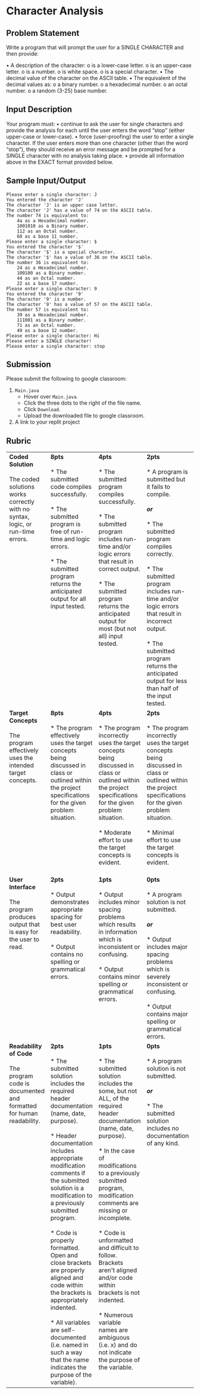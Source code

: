 # Character Analysis

## Problem Statement

Write a program that will prompt the user for a SINGLE CHARACTER and then provide:

• A description of the character:
   o is a lower-case letter.
   o is an upper-case letter.
   o is a number.
   o is white space.
   o is a special character.
• The decimal value of the character on the ASCII table.
• The equivalent of the decimal values as:
   o a binary number.
   o a hexadecimal number.
   o an octal number.
   o a random (3-25) base number.

## Input Description

Your program must:
• continue to ask the user for single characters and provide the analysis for each until the
user enters the word “stop” (either upper-case or lower-case).
• force (user-proofing) the user to enter a single character. If the user enters more than
one character (other than the word “stop”), they should receive an error message and
be prompted for a SINGLE character with no analysis taking place.
• provide all information above in the EXACT format provided below.

## Sample Input/Output

```
Please enter a single character: J
You entered the character 'J'
The character 'J' is an upper case letter.
The character 'J' has a value of 74 on the ASCII table.
The number 74 is equivalent to:
    4a as a Hexadecimal number.
    1001010 as a Binary number.
    112 as an Octal number.
    68 as a base 11 number.
Please enter a single character: $
You entered the character '$'
The character '$' is a special character.
The character '$' has a value of 36 on the ASCII table.
The number 36 is equivalent to:
    24 as a Hexadecimal number.
    100100 as a Binary number.
    44 as an Octal number.
    22 as a base 17 number.
Please enter a single character: 9
You entered the character '9'
The character '9' is a number.
The character '9' has a value of 57 on the ASCII table.
The number 57 is equivalent to:
    39 as a Hexadecimal number.
    111001 as a Binary number.
    71 as an Octal number.
    49 as a base 12 number.
Please enter a single character: Hi
Please enter a SINGLE character!
Please enter a single character: stop
```

## Submission

Please submit the following to google classroom:

1. `Main.java`
    * Hover over `Main.java`.
    * Click the three dots to the right of the file name.
    * Click `Download`.
    * Upload the downloaded file to google classroom.
2. A link to your replit project

## Rubric

<table>
<tbody>
  <tr>
    <td valign="top"><b>Coded Solution</b><br><br>The coded solutions works correctly with no syntax, logic, or run-time errors.</td>
    <td valign="top"><b>8pts</b><br><br>* The submitted code compiles successfully. <br><br>* The submitted program is free of run-time and logic errors. <br><br>* The submitted program returns the anticipated output for all input tested.
</td>
    <td valign="top"><b>4pts</b><br><br>* The submitted program compiles successfully. <br><br>* The submitted program includes run-time and/or logic errors that result in correct output. <br><br>* The submitted program returns the anticipated output for most (but not all) input tested.
</td>
    <td valign="top"><b>2pts</b><br><br>* A program is submitted but it fails to compile. <br><br><b><em>or</em></b> <br><br>* The submitted program compiles correctly. <br><br>* The submitted program includes run-time and/or logic errors that result in incorrect output. <br><br>* The submitted program returns the anticipated output for less than half of the input tested.
</td>
    <td valign="top"><b>0pts</b><br><br>* A program solution is not submitted.
</td>
  </tr>
  <tr>
    <td valign="top"><b>Target Concepts</b><br><br>The program effectively uses the intended target concepts.</td>
    <td valign="top"><b>8pts</b><br><br>* The program effectively uses the target concepts being discussed in class or outlined within the project specifications for the given problem situation.
</td>
    <td valign="top"><b>4pts</b><br><br>* The program incorrectly uses the target concepts being discussed in class or outlined within the project specifications for the given problem situation. <br><br>* Moderate effort to use the target concepts is evident.
</td>
    <td valign="top"><b>2pts</b><br><br>* The program incorrectly uses the target concepts being discussed in class or outlined within the project specifications for the given problem situation. <br><br>* Minimal effort to use the target concepts is evident.
</td>
    <td valign="top"><b>0pts</b><br><br>* A program solution is not submitted. <br><br><b><em>or</em></b><br><br> * No attempt was made to use the target concepts being discussed in class or outlined within the project specifications for the given problem situation.
</td>
  </tr>
  <tr>
    <td valign="top"><b>User Interface</b><br><br>The program produces output that is easy for the user to read.</td>
    <td valign="top"><b>2pts</b><br><br>* Output demonstrates appropriate spacing for best user readability. <br><br>* Output contains no spelling or grammatical errors.
</td>
    <td valign="top"><b>1pts</b><br><br>* Output includes minor spacing problems which results in information which is inconsistent or confusing. <br><br>* Output contains minor spelling or grammatical errors.
</td>
    <td valign="top"><b>0pts</b><br><br>* A program solution is not submitted. <br><br><b><em>or</em></b> <br><br>* Output includes major spacing problems which is severely inconsistent or confusing. <br><br>* Output contains major spelling or grammatical errors.
</td>
  </tr>
  <tr>
    <td valign="top"><b>Readability of Code</b><br><br>The program code is documented and formatted for human readability.</td>
    <td valign="top"><b>2pts</b><br><br>* The submitted solution includes the required header documentation (name, date, purpose). <br><br>* Header documentation includes appropriate modification comments if the submitted solution is a modification to a previously submitted program. <br><br>* Code is properly formatted. Open and close brackets are properly aligned and code within the brackets is appropriately indented. <br><br>* All variables are self-documented (i.e. named in such a way that the name indicates the purpose of the variable).
</td>
    <td valign="top"><b>1pts</b><br><br>* The submitted solution includes the some, but not ALL, of the required header documentation (name, date, purpose). <br><br>* In the case of modifications to a previously submitted program, modification comments are missing or incomplete. <br><br>* Code is unformatted and difficult to follow. Brackets aren't aligned and/or code within brackets is not indented. <br><br>* Numerous variable names are ambiguous (i.e. x) and do not indicate the purpose of the variable.
</td>
    <td valign="top"><b>0pts</b><br><br>* A program solution is not submitted. <br><br><b><em>or</em></b> <br><br>* The submitted solution includes no documentation of any kind.</td>
  </tr>
</tbody>
</table>
